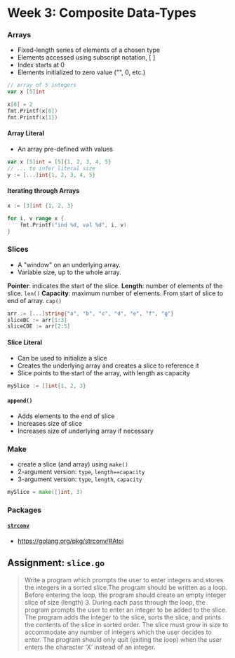 # Week 3: Composite Data-Types

### Arrays

* Fixed-length series of elements of a chosen type
* Elements accessed using subscript notation, [ ]
* Index starts at 0
* Elements initialized to zero value ("", 0, etc.)

```go
// array of 5 integers
var x [5]int

x[0] = 2
fmt.Printf(x[0])
fmt.Printf(x[1])
```

#### Array Literal
* An array pre-defined with values
```go
var x [5]int = [5]{1, 2, 3, 4, 5}
// ... to infer literal size
y := [...]int{1, 2, 3, 4, 5}
```

#### Iterating through Arrays
```go
x := [3]int {1, 2, 3}

for i, v range x {
    fmt.Printf("ind %d, val %d", i, v)
}
```

### Slices

* A "window" on an underlying array.
* Variable size, up to the whole array.

**Pointer**: indicates the start of the slice.
**Length**: number of elements of the slice. `len()`
**Capacity**: maximum number of elements. From start of slice to end of array. `cap()`
```go
arr := [...]string{"a", "b", "c", "d", "e", "f", "g"}
sliceBC := arr[1:3]
sliceCDE := arr[2:5]
```

#### Slice Literal
* Can be used to initialize a slice
* Creates the underlying array and creates a slice to reference it
* Slice points to the start of the array, with length as capacity
```go
mySlice := []int{1, 2, 3}
```

#### `append()`
* Adds elements to the end of slice
* Increases size of slice
* Increases size of underlying array if necessary


### Make

* create a slice (and array) using `make()`
* 2-argument version: `type`, `length==capacity`
* 3-argument version: `type`, `length`, `capacity`
```go
mySlice = make([]int, 3)
```


### Packages 

#### [`strconv`](https://golang.org/pkg/strconv/)

* https://golang.org/pkg/strconv/#Atoi

## Assignment: `slice.go`

>Write a program which prompts the user to enter integers and stores the integers in a sorted slice.The program should be written as a loop. Before entering the loop, the program should create an empty integer slice of size (length) 3. During each pass through the loop, the program prompts the user to enter an integer to be added to the slice. The program adds the integer to the slice, sorts the slice, and prints the contents of the slice in sorted order. The slice must grow in size to accommodate any number of integers which the user decides to enter. The program should only quit (exiting the loop) when the user enters the character ‘X’ instead of an integer.

